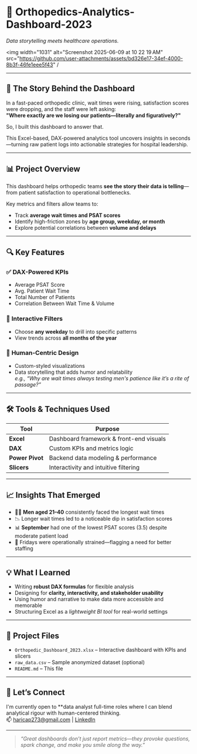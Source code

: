 # 🏥 Orthopedics-Analytics-Dashboard-2023

*Data storytelling meets healthcare operations.*

<img width="1031" alt="Screenshot 2025-06-09 at 10 22 19 AM" src="https://github.com/user-attachments/assets/bd326e17-34ef-4000-8b3f-46fe1eee5f43" /
>

---

## 📖 The Story Behind the Dashboard

In a fast-paced orthopedic clinic, wait times were rising, satisfaction scores were dropping, and the staff were left asking:  
**"Where exactly are we losing our patients—literally and figuratively?"**

So, I built this dashboard to answer that.

This Excel-based, DAX-powered analytics tool uncovers insights in seconds—turning raw patient logs into actionable strategies for hospital leadership.

---

## 📊 Project Overview

This dashboard helps orthopedic teams **see the story their data is telling**—from patient satisfaction to operational bottlenecks.

Key metrics and filters allow teams to:
- Track **average wait times and PSAT scores**  
- Identify high-friction zones by **age group, weekday, or month**  
- Explore potential correlations between **volume and delays**  

---

## 🔍 Key Features

### ✅ **DAX-Powered KPIs**
- Average PSAT Score  
- Avg. Patient Wait Time  
- Total Number of Patients  
- Correlation Between Wait Time & Volume

### 🧭 **Interactive Filters**
- Choose **any weekday** to drill into specific patterns  
- View trends across **all months of the year**

### 🎨 **Human-Centric Design**
- Custom-styled visualizations  
- Data storytelling that adds humor and relatability  
  *e.g., “Why are wait times always testing men's patience like it’s a rite of passage?”*

---

## 🛠 Tools & Techniques Used

| Tool        | Purpose                                  |
|-------------|-------------------------------------------|
| **Excel**   | Dashboard framework & front-end visuals   |
| **DAX**     | Custom KPIs and metrics logic             |
| **Power Pivot** | Backend data modeling & performance |
| **Slicers** | Interactivity and intuitive filtering     |

---

## 📈 Insights That Emerged

- 🧍‍♂️ **Men aged 21–40** consistently faced the longest wait times  
- 📉 Longer wait times led to a noticeable dip in satisfaction scores  
- 📊 **September** had one of the lowest PSAT scores (3.5) despite moderate patient load  
- 📆 Fridays were operationally strained—flagging a need for better staffing

---

## 💡 What I Learned

- Writing **robust DAX formulas** for flexible analysis  
- Designing for **clarity, interactivity, and stakeholder usability**  
- Using humor and narrative to make data more accessible and memorable  
- Structuring Excel as a *lightweight BI tool* for real-world settings

---

## 📁 Project Files

- `Orthopedic_Dashboard_2023.xlsx` – Interactive dashboard with KPIs and slicers  
- `raw_data.csv` – Sample anonymized dataset (optional)  
- `README.md` – This file  

---

## 🤝 Let’s Connect

I'm currently open to **data analyst full-time roles where I can blend analytical rigour with human-centered thinking.  
📫 haricap273@gmail.com | [LinkedIn](https://www.linkedin.com/in/harishkds/)

---

> _“Great dashboards don’t just report metrics—they provoke questions, spark change, and make you smile along the way.”_


